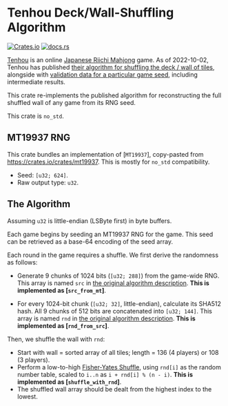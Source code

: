 # Tenhou Deck/Wall-Shuffling Algorithm

[![Crates.io](https://img.shields.io/crates/v/tenhou-shuffle)](https://crates.io/crates/tenhou-shuffle)
[![docs.rs](https://img.shields.io/docsrs/tenhou-shuffle)](https://docs.rs/tenhou-shuffle)

[Tenhou] is an online [Japanese Riichi Mahjong][riichi] game. As of 2022-10-02, Tenhou has
published [their algorithm for shuffling the deck / wall of tiles][blog-algo], alongside
with [validation data for a particular game seed][blog-data], including intermediate results.

This crate re-implements the published algorithm for reconstructing the full shuffled wall of any game from its RNG
seed.

This crate is `no_std`.

## MT19937 RNG

This crate bundles an implementation of [`MT19937`], copy-pasted from <https://crates.io/crates/mt19937>. This is mostly
for `no_std` compatibility.

- Seed: `[u32; 624]`.
- Raw output type: `u32`.

## The Algorithm

Assuming `u32` is little-endian (LSByte first) in byte buffers.

Each game begins by seeding an MT19937 RNG for the game. This seed can be retrieved as a base-64 encoding of the seed
array.

Each round in the game requires a shuffle. We first derive the randomness as follows:

- Generate 9 chunks of 1024 bits (`[u32; 288]`) from the game-wide RNG. This array is named `src`
  in [the original algorithm description][blog-algo]. **This is implemented as [`src_from_mt`]**.

- For every 1024-bit chunk (`[u32; 32]`, little-endian), calculate its SHA512 hash. All 9 chunks of 512 bits are
  concatenated into `[u32; 144]`. This array is named `rnd` in [the original algorithm description][blog-algo].
  **This is implemented as [`rnd_from_src`]**.

Then, we shuffle the wall with `rnd`:

- Start with wall = sorted array of all tiles; length = 136 (4 players) or 108 (3 players).
- Perform a low-to-high [Fisher-Yates Shuffle][fisher-yates], using `rnd[i]` as the random number table, scaled
  to `i..n` as `i + rnd[i] % (n - i)`. **This is implemented as [`shuffle_with_rnd`]**.
- The shuffled wall array should be dealt from the highest index to the lowest.

[Tenhou]: https://tenhou.net

[riichi]: https://riichi.wiki/Japanese_mahjong

[fisher-yates]: https://en.wikipedia.org/wiki/Fisher%E2%80%93Yates_shuffle

[blog-algo]: https://web.archive.org/web/20220328062032/http://blog.tenhou.net/article/30503297.html

[blog-data]: https://web.archive.org/web/20211026055010/http://blog.tenhou.net/article/174202532.html
